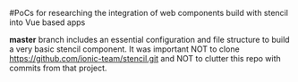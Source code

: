 #PoCs for researching the integration of web components build with stencil into Vue based apps

**master** branch includes an essential configuration and file structure to build a very basic stencil component.
It was important NOT to clone https://github.com/ionic-team/stencil.git and NOT to clutter this repo with commits
from that project.